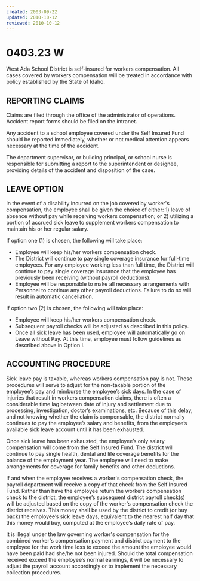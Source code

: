 ```yaml
---
created: 2003-09-22
updated: 2010-10-12
reviewed: 2010-10-12
---
```


# 0403.23 W

West Ada School District is self-insured for workers compensation. All cases covered by workers compensation will
be treated in accordance with policy established by the State of Idaho.

## REPORTING CLAIMS

Claims are filed through the office of the administrator of operations. Accident report forms should be filed on the
intranet.

Any accident to a school employee covered under the Self Insured Fund should be reported immediately, whether or
not medical attention appears necessary at the time of the accident.

The department supervisor, or building principal, or school nurse is responsible for submitting a report to the
superintendent or designee, providing details of the accident and disposition of the case.

## LEAVE OPTION

In the event of a disability incurred on the job covered by worker's compensation, the employee shall be given the
choice of either: 1) leave of absence without pay while receiving workers compensation; or 2) utilizing a portion of
accrued sick leave to supplement workers compensation to maintain his or her regular salary.

If option one (1) is chosen, the following will take place:


- Employee will keep his/her workers compensation check.
- The District will continue to pay single coverage insurance for full-time employees. For any employee working
less than full time, the District will continue to pay single coverage insurance that the employee has previously
been receiving (without payroll deductions).
- Employee will be responsible to make all necessary arrangements with Personnel to continue any other payroll
deductions. Failure to do so will result in automatic cancellation.

If option two (2) is chosen, the following will take place:


- Employee will keep his/her workers compensation check.
- Subsequent payroll checks will be adjusted as described in this policy.
- Once all sick leave has been used, employee will automatically go on Leave without Pay. At this time,
employee must follow guidelines as described above in Option I.

## ACCOUNTING PROCEDURE

Sick leave pay is taxable, whereas workers compensation pay is not. These procedures will serve to adjust for the
non-taxable portion of the employee’s pay and reimburse the employee’s sick days.
In the case of injuries that result in workers compensation claims, there is often a considerable time lag between date
of injury and settlement due to processing, investigation, doctor’s examinations, etc. Because of this delay, and not
knowing whether the claim is compensable, the district normally continues to pay the employee’s salary and benefits,
from the employee’s available sick leave account until it has been exhausted.

Once sick leave has been exhausted, the employee’s only salary compensation will come from the Self Insured Fund.
The district will continue to pay single health, dental and life coverage benefits for the balance of the employment
year. The employee will need to make arrangements for coverage for family benefits and other deductions.

If and when the employee receives a worker's compensation check, the payroll department will receive a copy of
that check from the Self Insured Fund. Rather than have the employee return the workers compensation check to
the district, the employee’s subsequent district payroll check(s) will be adjusted based on the copy of the worker's
compensation check the district receives. This money shall be used by the district to credit (or buy back) the
employee’s sick leave days, equivalent to the nearest half day that this money would buy, computed at the
employee’s daily rate of pay.

It is illegal under the law governing worker's compensation for the combined worker's compensation payment and
district payment to the employee for the work time loss to exceed the amount the employee would have been paid
had she/he not been injured. Should the total compensation received exceed the employee’s normal earnings, it will
be necessary to adjust the payroll account accordingly or to implement the necessary collection procedures.

